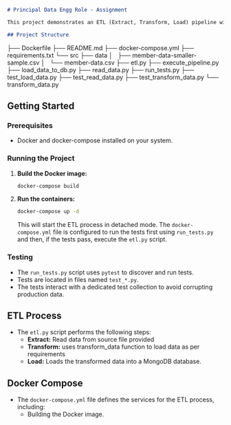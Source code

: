 ```markdown
# Principal Data Engg Role - Assignment

This project demonstrates an ETL (Extract, Transform, Load) pipeline with automated testing using pytest and Docker implementation.

## Project Structure
```
├── Dockerfile
├── README.md
├── docker-compose.yml
├── requirements.txt
└── src
    ├── data
    │   ├── member-data-smaller-sample.csv
    │   └── member-data.csv
    ├── etl.py
    ├── execute_pipeline.py
    ├── load_data_to_db.py
    ├── read_data.py
    ├── run_tests.py
    ├── test_load_data.py
    ├── test_read_data.py
    ├── test_transform_data.py
    └── transform_data.py

## Getting Started

### Prerequisites

- Docker and docker-compose installed on your system.

### Running the Project

1. **Build the Docker image:**
   ```bash
   docker-compose build
   ```

2. **Run the containers:**
   ```bash
   docker-compose up -d 
   ```
   This will start the ETL process in detached mode. The `docker-compose.yml` file is configured to run the tests first using `run_tests.py` and then, if the tests pass, execute the `etl.py` script.

### Testing

- The `run_tests.py` script uses `pytest` to discover and run tests.
- Tests are located in files named `test_*.py`.
- The tests interact with a dedicated test collection to avoid corrupting production data.

## ETL Process

- The `etl.py` script performs the following steps:
    - **Extract:** Read data from source file provided
    - **Transform:** uses transform_data function to load data as per requirements
    - **Load:** Loads the transformed data into a MongoDB database.

## Docker Compose

- The `docker-compose.yml` file defines the services for the ETL process, including:
    - Building the Docker image.
